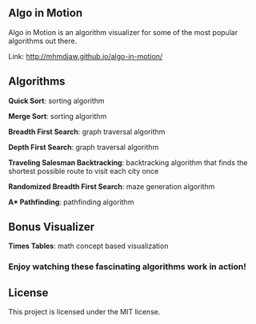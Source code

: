 ## Algo in Motion

Algo in Motion is an algorithm visualizer for some of the most popular algorithms out there.

Link: http://mhmdjaw.github.io/algo-in-motion/



## Algorithms

**Quick Sort**: sorting algorithm

**Merge Sort**: sorting algorithm

**Breadth First Search**: graph traversal algorithm

**Depth First Search**: graph traversal algorithm

**Traveling Salesman Backtracking**: backtracking algorithm that finds the shortest possible route to visit each city once

**Randomized Breadth First Search**: maze generation algorithm

**A\* Pathfinding**: pathfinding algorithm

## Bonus Visualizer

**Times Tables**: math concept based visualization





### Enjoy watching these fascinating algorithms work in action!

## License

This project is licensed under the MIT license.
